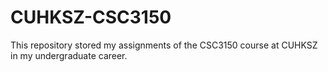 # CUHKSZ-CSC3150
This repository stored my assignments of the CSC3150 course at CUHKSZ in my undergraduate career.
